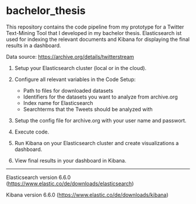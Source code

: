 # bachelor_thesis
This repository contains the code pipeline from my prototype for a Twitter Text-Mining Tool that I developed in my bachelor thesis. Elasticsearch ist used for indexing the relevant documents and Kibana for displaying the final results in a dashboard.

Data source: https://archive.org/details/twitterstream

1. Setup your Elasticsearch cluster (local or in the cloud).

2. Configure all relevant variables in the Code Setup:
      * Path to files for downloaded datasets
      * Identifiers for the datasets you want to analyze from archive.org
      * Index name for Elasticsearch 
      * Searchterms that the Tweets should be analyzed with

3. Setup the config file for archive.org with your user name and passwort.

4. Execute code.

5. Run Kibana on your Elasticsearch cluster and create visualizations a dashboard.

6. View final results in your dashboard in Kibana.
_____________________________________________________________________________________________________________________

Elasticsearch version 6.6.0 (https://www.elastic.co/de/downloads/elasticsearch)

Kibana version 6.6.0 (https://www.elastic.co/de/downloads/kibana)
